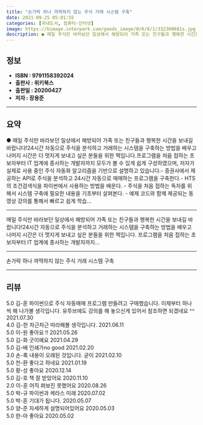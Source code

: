 ```yaml
---
title: "손가락 하나 까딱하지 않는 주식 거래 시스템 구축"
date: 2021-09-25 05:01:55
categories: [국내도서, 컴퓨터-인터넷]
image: https://bimage.interpark.com/goods_image/0/6/8/1/332360681s.jpg
description: ● 매일 주식만 바라보던 일상에서 해방되어 가족 또는 친구들과 행복한 시간을 보내길 바랍니다!24시간 자동으로 주식을 분석하고 거래하는 시스템을 구축하는 방법을 배우고 나머지 시간은 더 멋지게 보내고 싶은 분들을 위한 책입니다.프로그램을 처음 접하는 초보자부터 IT 업계에 종사하는 개
---
```


## **정보**

- **ISBN : 9791158392024**
- **출판사 : 위키북스**
- **출판일 : 20200427**
- **저자 : 장용준**

------



## **요약**

●  매일 주식만 바라보던 일상에서 해방되어 가족 또는 친구들과 행복한 시간을 보내길 바랍니다!24시간 자동으로 주식을 분석하고 거래하는 시스템을 구축하는 방법을 배우고 나머지 시간은 더 멋지게 보내고 싶은 분들을 위한 책입니다.프로그램을 처음 접하는 초보자부터 IT 업계에 종사하는 개발자까지 모두가 볼 수 있게 쉽게 구성하였으며, 저자가 실제로 사용 중인 주식 자동화 알고리즘을 기반으로 설명하고 있습니다.- 증권사에서 제공하는 API로 주식을 분석하고 24시간 자동으로 매매하는 프로그램을 구축한다.- HTS의 조건검색식을 파이썬에서 사용하는 방법을 배운다.  - 주식을 처음 접하는 독자를 위해서 시스템 구축에 필요한 내용을 기초부터 살펴본다. - 예제 코드와 함께 제공되는 동영상 강의를 통해서 빠르고 쉽게 학습...

------

매일 주식만 바라보던 일상에서 해방되어 가족 또는 친구들과 행복한 시간을 보내길 바랍니다!24시간 자동으로 주식을 분석하고 거래하는 시스템을 구축하는 방법을 배우고 나머지 시간은 더 멋지게 보내고 싶은 분들을 위한 책입니다.
프로그램을 처음 접하는 초보자부터 IT 업계에 종사하는 개발자까지... 

------


손가락 하나 까딱하지 않는 주식 거래 시스템 구축 

------


## **리뷰** 

5.0 김-훈 파이썬으로 주식 자동매매 프로그램 만들려고 구매했습니다. 이제부터 하나씩 해 나가볼 생각입니다. 유투브에도 강의를 해 놓으신게 있어서 참조하면 되겠네요 ^^ 2021.07.30 <br/>4.0 김-한 차근차근 따라해볼 생각입니다. 2021.06.11 <br/>5.0 이-원 좋아요 !! 2021.05.26 <br/>5.0 김-화 굿이예요 2021.04.29 <br/>5.0 김-배 인쇄가no good 2021.02.20 <br/>3.0 손-록 내용이 오래된 것입니다.
굳이  2021.02.10 <br/>5.0 천-환 좋다고 하네요 2021.01.19 <br/>5.0 황-성 좋아요 2020.12.14 <br/>5.0 김-호 책 잘 받았어요 2020.11.10 <br/>2.0 이-훈 어직 펴보진 못했어요 2020.08.26 <br/>5.0 박-규 파이썬과 케라스  미래 2020.07.02 <br/>5.0 박-훈 기대가 됩니다. 2020.05.07 <br/>5.0 양-준 자세하게 설명되어있어요 2020.05.03 <br/>5.0 한-아 좋아요 2020.05.02 <br/>